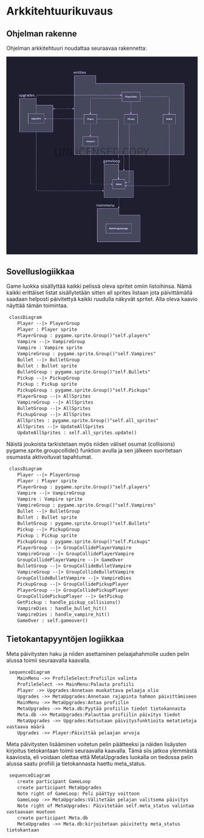 # Arkkitehtuurikuvaus

## Ohjelman rakenne

Ohjelman arkkitehtuuri noudattaa seuraavaa rakennetta:

![Pakkausrakenne](https://raw.githubusercontent.com/VP-MaxHax/ot-harjoitustyo/master/dokumentaatio/images/pakkausrakenne_vk4.jpg "Pakkausrakenne")

## Sovelluslogiikkaa

Game luokka sisällyttää kaikki pelissä oleva spritet omiin listoihinsa. Nämä kaikki erittäiset listat sisällytetään sitten all sprites listaan jota päivittämällä saadaan helposti päivitettyä kaikki ruudulla näkyvät spritet. Alla oleva kaavio näyttää tämän toimintaa.

```mermaid
 classDiagram
    Player --|> PlayerGroup
    Player : Player sprite
    PlayerGroup : pygame.sprite.Group()"self.players"
    Vampire --|> VampireGroup
    Vampire : Vampire sprite
    VampireGroup : pygame.sprite.Group()"self.Vampires"
    Bullet --|> BulletGroup
    Bullet : Bullet sprite
    BulletGroup : pygame.sprite.Group()"self.Bullets"
    Pickup --|> PickupGroup
    Pickup : Pickup sprite
    PickupGroup : pygame.sprite.Group()"self.Pickups"
    PlayerGroup --|> AllSprites
    VampireGroup --|> AllSprites
    BulletGroup --|> AllSprites
    PickupGroup --|> AllSprites
    AllSprites : pygame.sprite.Group()"self.all_sprites"
    AllSprites --|> UpdateAllSprites
    UpdateAllSprites : self.all_sprites.update()
```

Näistä joukoista tarkistetaan myös niiden väliset osumat (collisions) pygame.sprite.groupcollide() funktion avulla ja sen jälkeen suoritetaan osumasta aktivoituvat tapahtumat.

```mermaid
 classDiagram
    Player --|> PlayerGroup
    Player : Player sprite
    PlayerGroup : pygame.sprite.Group()"self.players"
    Vampire --|> VampireGroup
    Vampire : Vampire sprite
    VampireGroup : pygame.sprite.Group()"self.Vampires"
    Bullet --|> BulletGroup
    Bullet : Bullet sprite
    BulletGroup : pygame.sprite.Group()"self.Bullets"
    Pickup --|> PickupGroup
    Pickup : Pickup sprite
    PickupGroup : pygame.sprite.Group()"self.Pickups"
    PlayerGroup --|> GroupCollidePlayerVampire
    VampireGroup --|> GroupCollidePlayerVampire
    GroupCollidePlayerVampire --|> GameOver
    BulletGroup --|> GroupCollideBulletVampire
    VampireGroup --|> GroupCollideBulletVampire
    GroupCollideBulletVampire --|> VampireDies
    PickupGroup --|> GroupCollidePickupPlayer
    PlayerGroup --|> GroupCollidePickupPlayer
    GroupCollidePickupPlayer --|> GetPickup
    GetPickup : handle_pickup_collisions()
    VampireDies : handle_bullet_hit()
    VampireDies : handle_vampire_hit()
    GameOver : self.gameover()
```

## Tietokantapyyntöjen logiikkaa

Meta päivitysten haku ja niiden asettaminen pelaajahahmolle uuden pelin alussa toimii seuraavalla kaavalla.

```mermaid
 sequenceDiagram
    MainMenu ->> ProfileSelect:Profiilin valinta
    ProfileSelect ->> MainMenu:Palauta profiili
    Player ->> Upgrades:Annetaan muokattava pelaaja olio
    Upgrades ->> MetaUpgrades:Annetaan rajapinta hahmon päivittämiseen
    MainMenu ->> MetaUpgrades:Antaa profiilin
    MetaUpgrades ->> Meta.db:Pyytää profiilin tiedot tietokannasta
    Meta.db ->> MetaUpgrades:Palauttaa profiilin päivitys tiedot
    MetaUpgrades ->> Upgrades:Kutsutaan päivitysfunktioita metatietoja vastaava määrä
    Upgrades ->> Player:Päivittää pelaajan arvoja
```

Meta päivitysten lisääminen voitetun pelin päätteeksi ja näiden lisäysten kirjoitus tietokantaan toimii seuraavalla kaavalla. Tämä siis jatkoa ylemmästä kaaviosta, eli voidaan olettaa että MetaUpgrades luokalla on tiedossa pelin alussa saatu profiili ja tietokannasta haettu meta_status.

```mermaid
 sequenceDiagram
    create participant GameLoop
    create participant MetaUpgrades
    Note right of GameLoop: Peli päättyy voittoon
    GameLoop ->> MetaUpgrades:Välitetään pelajan valitsema päivitys
    Note right of MetaUpgrades: Päivitetään self.meta_status valintaa vastaavaan muotoon
    create participant Meta.db
    MetaUpgrades ->> Meta.db:kirjoitetaan päivitetty meta_status tietokantaan
```